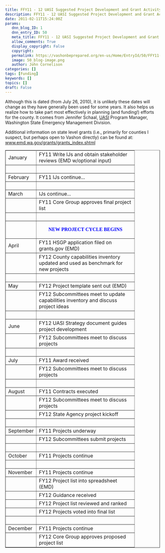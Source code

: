 ```yaml
---
title: FFY11 - 12 UASI Suggested Project Development and Grant Activity
description: FFY11 - 12 UASI Suggested Project Development and Grant Activity
date: 2011-02-11T15:24:00Z
params:
   dnn_blog_ID: 1
   dnn_entry_ID: 50
   meta_title: FFY11 - 12 UASI Suggested Project Development and Grant Activity
   allow_comments: True
   display_copyright: False
   copyright: 
   permalink: https://vashonbeprepared.org/en-us/Home/EntryId/50/FFY11-12-UASI-Suggested-Project-Development-and-Grant-Activity
   image: 50_blog-image.png
   author: John Cornelison
categories: []
tags: [Funding]
keywords: []
topics: []
draft: False
---
```


<p>Although this is dated (from July 26, 2010), it is unlikely these dates will change as they have generally been used for some years. It also helps us realize how to take part most effectively in planning (and funding!) efforts for the county. It comes from Jennifer Schaal, <a target="_blank" href="www.fema.gov/government/grant/uasi">UASI</a> Program Manager, Washington State Emergency Management Division.</p>
<p>Additional information on state level grants (i.e., primarily for counties I suspect, but perhaps open to Vashon directly) can be found at: <a title="http://www.emd.wa.gov/grants/grants_index.shtml" href="http://www.emd.wa.gov/grants/grants_index.shtml">www.emd.wa.gov/grants/grants_index.shtml</a></p>
<table border="1" cellspacing="0" cellpadding="0">
    <tbody>
        <tr width="385">
        </tr>
        <tr>
            <td>January</td>
            <td width="303">FY11 Write IJs and obtain stakeholder reviews (EMD w/optional input)</td>
        </tr>
        <tr>
            <td>&#160;</td>
            <td width="303">&#160;</td>
        </tr>
        <tr>
            <td>February</td>
            <td width="303">FY11 IJs continue...</td>
        </tr>
        <tr>
            <td>&#160;</td>
            <td width="303">&#160;</td>
        </tr>
        <tr>
            <td>March</td>
            <td width="303">IJs continue...</td>
        </tr>
        <tr>
            <td>&#160;</td>
            <td width="303">FY11 Core Group approves final project list</td>
        </tr>
        <tr>
            <td>&#160;</td>
            <td width="303">&#160;</td>
        </tr>
        <tr>
            <td>&#160;</td>
            <td width="303">
            <p align="center"><strong><font color="#0000ff" face="Verdana">NEW PROJECT CYCLE BEGINS</font></strong></p>
            </td>
        </tr>
        <tr>
            <td>April</td>
            <td width="303">FY11 HSGP application filed on grants.gov (EMD)</td>
        </tr>
        <tr>
            <td>&#160;</td>
            <td width="303">FY12 County capabilities inventory updated and used as benchmark for new projects</td>
        </tr>
        <tr>
            <td>&#160;</td>
            <td width="303">&#160;</td>
        </tr>
        <tr>
            <td>May</td>
            <td width="303">FY12 Project template sent out (EMD)</td>
        </tr>
        <tr>
            <td>&#160;</td>
            <td width="303">FY12 Subcommittees meet to update capabilities inventory and discuss project ideas</td>
        </tr>
        <tr>
            <td>&#160;</td>
            <td width="303">&#160;</td>
        </tr>
        <tr>
            <td>June</td>
            <td width="303">FY12 UASI Strategy document guides project development</td>
        </tr>
        <tr>
            <td>&#160;</td>
            <td width="303">FY12 Subcommittees meet to discuss projects</td>
        </tr>
        <tr>
            <td>&#160;</td>
            <td width="303">&#160;</td>
        </tr>
        <tr>
            <td>July</td>
            <td width="303">FY11 Award received</td>
        </tr>
        <tr>
            <td>&#160;</td>
            <td width="303">FY12 Subcommittees meet to discuss projects</td>
        </tr>
        <tr>
            <td>&#160;</td>
            <td width="303">&#160;</td>
        </tr>
        <tr>
            <td>August</td>
            <td width="303">FY11 Contracts executed</td>
        </tr>
        <tr>
            <td>&#160;</td>
            <td width="303">FY12 Subcommittees meet to discuss projects</td>
        </tr>
        <tr>
            <td>&#160;</td>
            <td width="303">FY12 State Agency project kickoff</td>
        </tr>
        <tr>
            <td>&#160;</td>
            <td width="303">&#160;</td>
        </tr>
        <tr>
            <td>September</td>
            <td width="303">FY11 Projects underway</td>
        </tr>
        <tr>
            <td>&#160;</td>
            <td width="303">FY12 Subcommittees submit projects</td>
        </tr>
        <tr>
            <td>&#160;</td>
            <td width="303">&#160;</td>
        </tr>
        <tr>
            <td>October</td>
            <td width="303">FY11 Projects continue</td>
        </tr>
        <tr>
            <td>&#160;</td>
            <td width="303">&#160;</td>
        </tr>
        <tr>
            <td>November</td>
            <td width="303">FY11 Projects continue</td>
        </tr>
        <tr>
            <td>&#160;</td>
            <td width="303">FY12 Project list into spreadsheet (EMD)</td>
        </tr>
        <tr>
            <td>&#160;</td>
            <td width="303">FY12 Guidance received</td>
        </tr>
        <tr>
            <td>&#160;</td>
            <td width="303">FY12 Project list reviewed and ranked</td>
        </tr>
        <tr>
            <td>&#160;</td>
            <td width="303">FY12 Projects voted into final list</td>
        </tr>
        <tr>
            <td>&#160;</td>
            <td width="303">&#160;</td>
        </tr>
        <tr>
            <td>December</td>
            <td width="303">FY11 Projects continue</td>
        </tr>
        <tr>
            <td>&#160;</td>
            <td width="303">FY12 Core Group approves proposed project list</td>
        </tr>
    </tbody>
</table>
